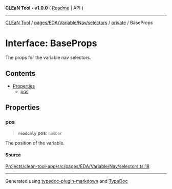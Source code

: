 **CLEaN Tool - v1.0.0** ( [Readme](../../../../../../../README.md) \| API )

***

[CLEaN Tool](../../../../../../../modules.md) / [pages/EDA/Variable/Nav/selectors](../../README.md) / [private](../README.md) / BaseProps

# Interface: BaseProps

The props for the variable nav selectors.

## Contents

- [Properties](BaseProps.md#properties)
  - [pos](BaseProps.md#pos)

## Properties

### pos

> **`readonly`** **pos**: `number`

The position of the variable.

#### Source

[Projects/clean-tool-app/src/pages/EDA/Variable/Nav/selectors.ts:18](https://github.com/yuckyh/clean-tool-app/)

***

Generated using [typedoc-plugin-markdown](https://www.npmjs.com/package/typedoc-plugin-markdown) and [TypeDoc](https://typedoc.org/)
